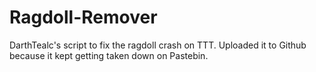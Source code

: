 Ragdoll-Remover
===============

DarthTealc's script to fix the ragdoll crash on TTT. Uploaded it to Github because it kept getting taken down on Pastebin.
